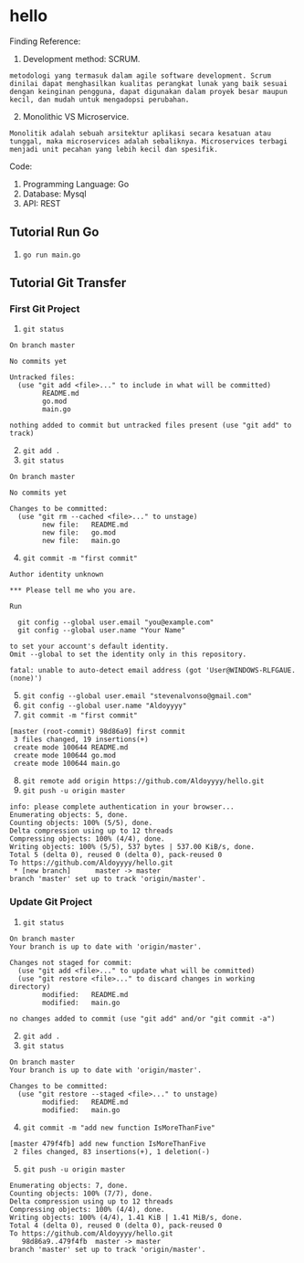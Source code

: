 # hello
Finding Reference:
1. Development method: SCRUM.
```
metodologi yang termasuk dalam agile software development. Scrum dinilai dapat menghasilkan kualitas perangkat lunak yang baik sesuai dengan keinginan pengguna, dapat digunakan dalam proyek besar maupun kecil, dan mudah untuk mengadopsi perubahan.
```
2. Monolithic VS Microservice.
```
Monolitik adalah sebuah arsitektur aplikasi secara kesatuan atau tunggal, maka microservices adalah sebaliknya. Microservices terbagi menjadi unit pecahan yang lebih kecil dan spesifik.
```

Code:
1. Programming Language: Go
2. Database: Mysql
3. API: REST
## Tutorial Run Go
1. `go run main.go`

## Tutorial Git Transfer
### First Git Project
1. `git status`
```
On branch master

No commits yet  

Untracked files:
  (use "git add <file>..." to include in what will be committed)
        README.md
        go.mod
        main.go

nothing added to commit but untracked files present (use "git add" to track)
```
2. `git add .`
3. `git status`
```
On branch master

No commits yet

Changes to be committed:
  (use "git rm --cached <file>..." to unstage)
        new file:   README.md
        new file:   go.mod
        new file:   main.go
```
4. `git commit -m "first commit"`
```
Author identity unknown

*** Please tell me who you are.

Run

  git config --global user.email "you@example.com"
  git config --global user.name "Your Name"

to set your account's default identity.
Omit --global to set the identity only in this repository.

fatal: unable to auto-detect email address (got 'User@WINDOWS-RLFGAUE.(none)')
```
5. `git config --global user.email "stevenalvonso@gmail.com"`
6. `git config --global user.name "Aldoyyyy"`
7. `git commit -m "first commit"`
```
[master (root-commit) 98d86a9] first commit
 3 files changed, 19 insertions(+)
 create mode 100644 README.md
 create mode 100644 go.mod
 create mode 100644 main.go
```
8. `git remote add origin https://github.com/Aldoyyyy/hello.git`
9. `git push -u origin master`
```
info: please complete authentication in your browser...
Enumerating objects: 5, done.
Counting objects: 100% (5/5), done.
Delta compression using up to 12 threads
Compressing objects: 100% (4/4), done.
Writing objects: 100% (5/5), 537 bytes | 537.00 KiB/s, done.
Total 5 (delta 0), reused 0 (delta 0), pack-reused 0
To https://github.com/Aldoyyyy/hello.git
 * [new branch]      master -> master
branch 'master' set up to track 'origin/master'.
```
### Update Git Project
1. `git status`
```
On branch master
Your branch is up to date with 'origin/master'.

Changes not staged for commit:
  (use "git add <file>..." to update what will be committed)
  (use "git restore <file>..." to discard changes in working directory)
        modified:   README.md
        modified:   main.go

no changes added to commit (use "git add" and/or "git commit -a")
```
2. `git add .`
3. `git status`
```
On branch master
Your branch is up to date with 'origin/master'.

Changes to be committed:
  (use "git restore --staged <file>..." to unstage)
        modified:   README.md
        modified:   main.go
```
4. `git commit -m "add new function IsMoreThanFive"`
```
[master 479f4fb] add new function IsMoreThanFive
 2 files changed, 83 insertions(+), 1 deletion(-)
```
5. `git push -u origin master`
```
Enumerating objects: 7, done.
Counting objects: 100% (7/7), done.
Delta compression using up to 12 threads
Compressing objects: 100% (4/4), done.
Writing objects: 100% (4/4), 1.41 KiB | 1.41 MiB/s, done.
Total 4 (delta 0), reused 0 (delta 0), pack-reused 0
To https://github.com/Aldoyyyy/hello.git
   98d86a9..479f4fb  master -> master
branch 'master' set up to track 'origin/master'.
```